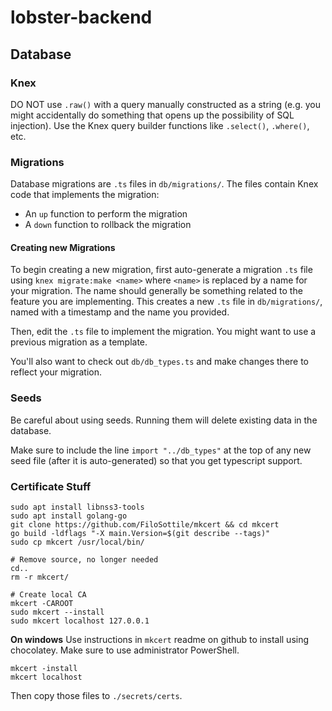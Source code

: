 # lobster-backend

## Database

### Knex

DO NOT use `.raw()` with a query manually constructed as a string (e.g. you might accidentally do something that opens up the possibility of SQL injection). Use the Knex query builder functions like `.select()`, `.where()`, etc.

### Migrations

Database migrations are `.ts` files in `db/migrations/`. The files contain Knex code that implements the migration:

- An `up` function to perform the migration
- A `down` function to rollback the migration

#### Creating new Migrations

To begin creating a new migration, first auto-generate a migration `.ts` file using `knex migrate:make <name>` where `<name>` is replaced by a name for your migration. The name should generally be something related to the feature you are implementing. This creates a new `.ts` file in `db/migrations/`, named with a timestamp and the name you provided.

Then, edit the `.ts` file to implement the migration. You might want to use a previous migration as a template.

You'll also want to check out `db/db_types.ts` and make changes there to reflect your migration.

### Seeds

Be careful about using seeds. Running them will delete existing data in the database.

Make sure to include the line `import "../db_types"` at the top of any new seed file (after it is auto-generated) so that you get typescript support.

### Certificate Stuff

```console
sudo apt install libnss3-tools
sudo apt install golang-go
git clone https://github.com/FiloSottile/mkcert && cd mkcert
go build -ldflags "-X main.Version=$(git describe --tags)"
sudo cp mkcert /usr/local/bin/

# Remove source, no longer needed
cd..
rm -r mkcert/

# Create local CA
mkcert -CAROOT
sudo mkcert --install
sudo mkcert localhost 127.0.0.1

```

**On windows**
Use instructions in `mkcert` readme on github to install using chocolatey.
Make sure to use administrator PowerShell.

```console
mkcert -install
mkcert localhost
```

Then copy those files to `./secrets/certs`.